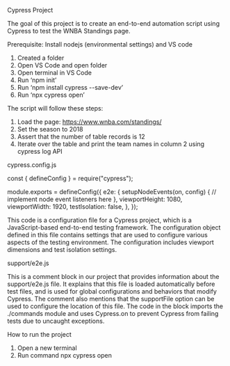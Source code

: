 Cypress Project

The goal of this project is to create an end-to-end automation script using Cypress to test the WNBA Standings page. 

Prerequisite: Install nodejs (environmental settings) and VS code

1. Created a folder
2. Open VS Code and open folder
3. Open terminal in VS Code
4. Run ‘npm init’
5. Run ‘npm install cypress --save-dev’
6. Run ‘npx cypress open’


The script will follow these steps:

1. Load the page: https://www.wnba.com/standings/
2. Set the season to 2018
3. Assert that the number of table records is 12
4. Iterate over the table and print the team names in column 2 using cypress log API


cypress.config.js

const { defineConfig } = require("cypress");

module.exports = defineConfig({
e2e: {
setupNodeEvents(on, config) {
// implement node event listeners here
},
viewportHeight: 1080,
viewportWidth: 1920,
testIsolation: false,
},
});

This code is a configuration file for a Cypress project, which is a JavaScript-based end-to-end testing framework.
The configuration object defined in this file contains settings that are used to configure various aspects of the testing environment.
The configuration includes viewport dimensions and test isolation settings.



support/e2e.js

This is a comment block in our project that provides information about the support/e2e.js file.
It explains that this file is loaded automatically before test files, and is used for global configurations and behaviors that modify Cypress. 
The comment also mentions that the supportFile option can be used to configure the location of this file. 
The code in the block imports the ./commands module and uses Cypress.on to prevent Cypress from failing tests due to uncaught exceptions.


How to run the project

1. Open a new terminal
2. Run command npx cypress open

